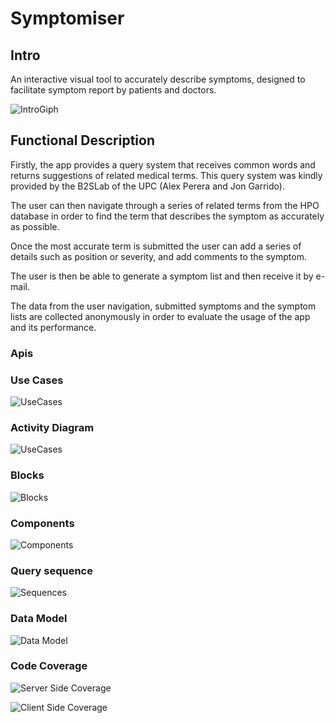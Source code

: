 # Symptomiser

## Intro

An interactive visual tool to accurately describe symptoms, designed to facilitate symptom report by patients and doctors.

![IntroGiph](./doc-gif.gif)

## Functional Description

Firstly, the app provides a query system that receives common words and returns suggestions of related medical terms. This query system was kindly provided by the B2SLab of the UPC (Alex Perera and Jon Garrido).

The user can then navigate through a series of related terms from the HPO database in order to find the term that describes the symptom as accurately as possible. 

Once the most accurate term is submitted the user can add a series of details such as position or severity, and add comments to the symptom. 

The user is then be able to generate a symptom list and then receive it by e-mail.

The data from the user navigation, submitted symptoms and the symptom lists are collected anonymously in order to evaluate the usage of the app and its performance.

### Apis

### Use Cases

![UseCases](./use-case.jpg)

### Activity Diagram

![UseCases](./activity-diagram.jpg)

### Blocks

![Blocks](./blocks.jpg)

### Components

![Components](./components.jpg)

### Query sequence

![Sequences](./query-sequence.jpg)

### Data Model

![Data Model](./data-model.jpg)

### Code Coverage

![Server Side Coverage](./server-side-testing.jpg)

![Client Side Coverage](./client-side-testing.jpg)
